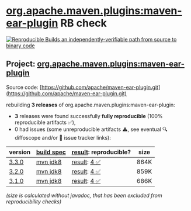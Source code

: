 [org.apache.maven.plugins:maven-ear-plugin](https://central.sonatype.com/artifact/org.apache.maven.plugins/maven-ear-plugin/versions) RB check
=======

[![Reproducible Builds](https://reproducible-builds.org/images/logos/rb.svg) an independently-verifiable path from source to binary code](https://reproducible-builds.org/)

## Project: [org.apache.maven.plugins:maven-ear-plugin](https://central.sonatype.com/artifact/org.apache.maven.plugins/maven-ear-plugin/versions)

Source code: [https://github.com/apache/maven-ear-plugin.git](https://github.com/apache/maven-ear-plugin.git)

rebuilding **3 releases** of org.apache.maven.plugins:maven-ear-plugin:
- **3** releases were found successfully **fully reproducible** (100% reproducible artifacts :white_check_mark:),
- 0 had issues (some unreproducible artifacts :warning:, see eventual :mag: diffoscope and/or :memo: issue tracker links):

| version | [build spec](/BUILDSPEC.md) | [result](https://reproducible-builds.org/docs/jvm/): reproducible? | size |
| -- | --------- | ------ | -- |
| [3.3.0](https://central.sonatype.com/artifact/org.apache.maven.plugins/maven-ear-plugin/3.3.0/pom) | [mvn jdk8](maven-ear-plugin-3.3.0.buildspec) | [result](maven-ear-plugin-3.3.0.buildinfo): [4 :white_check_mark: ](maven-ear-plugin-3.3.0.buildcompare) | 864K |
| [3.2.0](https://central.sonatype.com/artifact/org.apache.maven.plugins/maven-ear-plugin/3.2.0/pom) | [mvn jdk8](maven-ear-plugin-3.2.0.buildspec) | [result](maven-ear-plugin-3.2.0.buildinfo): [4 :white_check_mark: ](maven-ear-plugin-3.2.0.buildcompare) | 859K |
| [3.1.0](https://central.sonatype.com/artifact/org.apache.maven.plugins/maven-ear-plugin/3.1.0/pom) | [mvn jdk8](maven-ear-plugin-3.1.0.buildspec) | [result](maven-ear-plugin-3.1.0.buildinfo): [4 :white_check_mark: ](maven-ear-plugin-3.1.0.buildcompare) | 686K |

<i>(size is calculated without javadoc, that has been excluded from reproducibility checks)</i>
